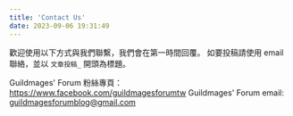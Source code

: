 ```yaml
---
title: 'Contact Us'
date: 2023-09-06 19:31:49
---
```


歡迎使用以下方式與我們聯繫，我們會在第一時間回覆。
如要投稿請使用 email 聯絡，並以 `文章投稿_` 開頭為標題。

Guildmages' Forum 粉絲專頁：https://www.facebook.com/guildmagesforumtw
Guildmages' Forum email: guildmagesforumblog@gmail.com
